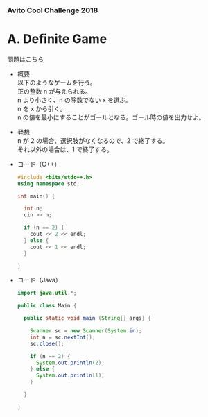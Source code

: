 ### Avito Cool Challenge 2018

# A. Definite Game
  
  [問題はこちら](https://codeforces.com/problemset/problem/1081/A)
  
- 概要<br>
  以下のようなゲームを行う。<br>
  正の整数 n が与えられる。<br>
  n より小さく、n の除数でない x を選ぶ。<br>
  n を x から引く。<br>
  n の値を最小にすることがゴールとなる。ゴール時の値を出力せよ。
  
  
- 発想<br>
  n が 2 の場合、選択肢がなくなるので、2 で終了する。<br>
  それ以外の場合は、1 で終了する。
  
  
- コード（C++）

  ```cpp
  #include <bits/stdc++.h>
  using namespace std;

  int main() {

    int n;
    cin >> n;

    if (n == 2) {
      cout << 2 << endl;
    } else {
      cout << 1 << endl;
    }

  }
  ```
  
- コード（Java）

  ```java
  import java.util.*;

  public class Main {

    public static void main (String[] args) {

      Scanner sc = new Scanner(System.in);
      int n = sc.nextInt();
      sc.close();

      if (n == 2) {
        System.out.println(2);
      } else {
        System.out.println(1);
      }

    }

  }
  ```
    